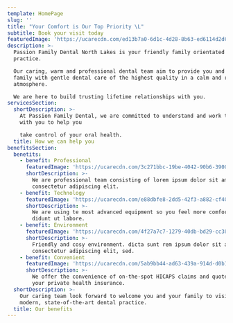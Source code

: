 ```yaml
---
template: HomePage
slug: ''
title: "Your Comfort is Our Top Priority \L"
subtitle: Book your visit today
featuredImage: 'https://ucarecdn.com/ed13b7a0-6d1c-4d28-8b63-ed6114d2d68c/'
description: >-
  Passion Family Dental North Lakes is your friendly family orientated dental
  practice.

  Our caring, warm and professional dental team aim to provide you and your
  family with gentle dental care of the highest quality in a calm and relaxing
  atmosphere.  

  We are here to build trusting lifetime relationships with you. 
servicesSection:
  shortDescription: >-
    At Passion Family Dental, we are committed to understand and work together
    with you to help you

    take control of your oral health.
  title: How we can help you
benefitsSection:
  benetits:
    - benefit: Professional
      featuredImage: 'https://ucarecdn.com/3c271bbc-19be-4042-90b6-390066668ab2/'
      shortDescription: >-
        We are professional team consisting of lorem ipsum dolor sit amet,
        consectetur adipiscing elit.
    - benefit: Technology
      featuredImage: 'https://ucarecdn.com/e88dbfe8-2dd5-42f3-a882-cf40b2f7f061/'
      shortDescription: >-
        We are using te most advanced equipment so you feel more comfortable
        didunt ut labore.
    - benefit: Environment
      featuredImage: 'https://ucarecdn.com/4f27a7c7-1279-40db-bd29-cc38e57ca4ce/'
      shortDescription: >-
        Friendly and cosy environment. dicta sunt rem ipsum dolor sit amet,
        consectetur adipiscing elit, sed.
    - benefit: Convenient
      featuredImage: 'https://ucarecdn.com/5ab9bb44-ad63-439a-914d-d0b15803af5f/'
      shortDescription: >-
        We offer the convenience of on-the-spot HICAPS claims and quotes for
        your private health insurance.
  shortDescription: >-
    Our caring team look forward to welcome you and your family to visit our
    modern, state-of-the-art dental practice. 
  title: Our benefits
---
```


